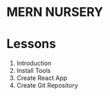 # MERN NURSERY

# Lessons

1. Introduction
2. Install Tools
3. Create React App
4. Create Git Repository

